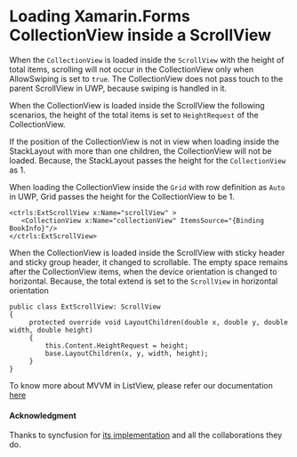 # Loading Xamarin.Forms CollectionView inside a ScrollView

When the `CollectionView` is loaded inside the `ScrollView` with the height of total items, scrolling will not occur in the CollectionView only when AllowSwiping is set to `true`. The CollectionView does not pass touch to the parent ScrollView in UWP, because swiping is handled in it.

When the CollectionView is loaded inside the ScrollView the following scenarios, the height of the total items is set to `HeightRequest` of the CollectionView.

If the position of the CollectionView is not in view when loading inside the StackLayout with more than one children, the CollectionView will not be loaded. Because, the StackLayout passes the height for the `CollectionView` as 1.

When loading the CollectionView inside the `Grid` with row definition as `Auto` in UWP, Grid passes the height for the CollectionView to be 1.

```
<ctrls:ExtScrollView x:Name="scrollView" >
   <CollectionView x:Name="collectionView" ItemsSource="{Binding BookInfo}"/>
</ctrls:ExtScrollView>
```
When the CollectionView is loaded inside the ScrollView with sticky header and sticky group header, it changed to scrollable. The empty space remains after the CollectionView items, when the device orientation is changed to horizontal. Because, the total extend is set to the `ScrollView` in horizontal orientation

```
public class ExtScrollView: ScrollView
{    
     protected override void LayoutChildren(double x, double y, double width, double height)
     {
         this.Content.HeightRequest = height;
         base.LayoutChildren(x, y, width, height);
     }
}
```

To know more about MVVM in ListView, please refer our documentation [here](https://luismts.com)

#### Acknowledgment

Thanks to syncfusion for [its implementation](https://github.com/SyncfusionExamples/xamarin.forms-listview-inside-scrollview/) and all the collaborations they do.
